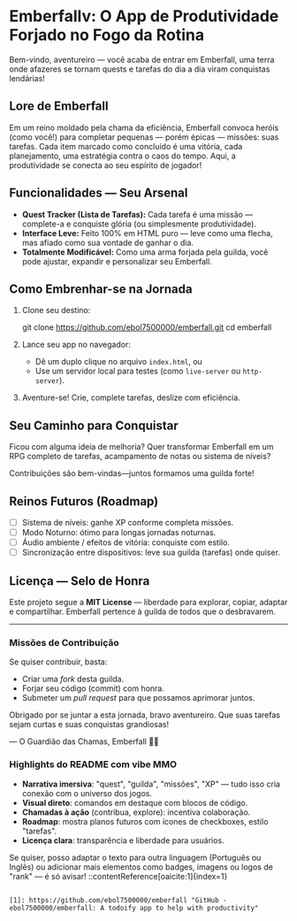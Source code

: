 
# Emberfallv: O App de Produtividade Forjado no Fogo da Rotina

Bem-vindo, aventureiro — você acaba de entrar em Emberfall, uma terra onde afazeres se tornam quests e tarefas do dia a dia viram conquistas lendárias!

##  Lore de Emberfall

Em um reino moldado pela chama da eficiência, Emberfall convoca heróis (como você!) para completar pequenas — porém épicas — missões: suas tarefas. Cada item marcado como concluído é uma vitória, cada planejamento, uma estratégia contra o caos do tempo. Aqui, a produtividade se conecta ao seu espírito de jogador!

##  Funcionalidades — Seu Arsenal

- **Quest Tracker (Lista de Tarefas):** Cada tarefa é uma missão — complete-a e conquiste glória (ou simplesmente produtividade).
- **Interface Leve:** Feito 100% em HTML puro — leve como uma flecha, mas afiado como sua vontade de ganhar o dia.
- **Totalmente Modificável:** Como uma arma forjada pela guilda, você pode ajustar, expandir e personalizar seu Emberfall.

##  Como Embrenhar-se na Jornada

1. Clone seu destino:
 
   git clone https://github.com/ebol7500000/emberfall.git
   cd emberfall

2. Lance seu app no navegador:

   * Dê um duplo clique no arquivo `index.html`, ou
   * Use um servidor local para testes (como `live-server` ou `http-server`).

3. Aventure-se! Crie, complete tarefas, deslize com eficiência.

## Seu Caminho para Conquistar

Ficou com alguma ideia de melhoria? Quer transformar Emberfall em um RPG completo de tarefas, acampamento de notas ou sistema de níveis?

Contribuições são bem-vindas—juntos formamos uma guilda forte!

## Reinos Futuros (Roadmap)

* [ ] Sistema de níveis: ganhe XP conforme completa missões.
* [ ] Modo Noturno: ótimo para longas jornadas noturnas.
* [ ] Áudio ambiente / efeitos de vitória: conquiste com estilo.
* [ ] Sincronização entre dispositivos: leve sua guilda (tarefas) onde quiser.

## Licença — Selo de Honra

Este projeto segue a **MIT License** — liberdade para explorar, copiar, adaptar e compartilhar. Emberfall pertence à guilda de todos que o desbravarem.

---

### Missões de Contribuição

Se quiser contribuir, basta:

* Criar uma *fork* desta guilda.
* Forjar seu código (commit) com honra.
* Submeter um *pull request* para que possamos aprimorar juntos.

Obrigado por se juntar a esta jornada, bravo aventureiro. Que suas tarefas sejam curtas e suas conquistas grandiosas!

— O Guardião das Chamas, Emberfall 🏹🔥





###  Highlights do README com vibe MMO

- **Narrativa imersiva**: "quest", "guilda", "missões", "XP" — tudo isso cria conexão com o universo dos jogos.
- **Visual direto**: comandos em destaque com blocos de código.
- **Chamadas à ação** (contribua, explore): incentiva colaboração.
- **Roadmap**: mostra planos futuros com ícones de checkboxes, estilo "tarefas".
- **Licença clara**: transparência e liberdade para usuários.

Se quiser, posso adaptar o texto para outra linguagem (Português ou Inglês) ou adicionar mais elementos como badges, imagens ou logos de "rank" — é só avisar!
::contentReference[oaicite:1]{index=1}
```

[1]: https://github.com/ebol7500000/emberfall "GitHub - ebol7500000/emberfall: A todoify app to help with productivity"
